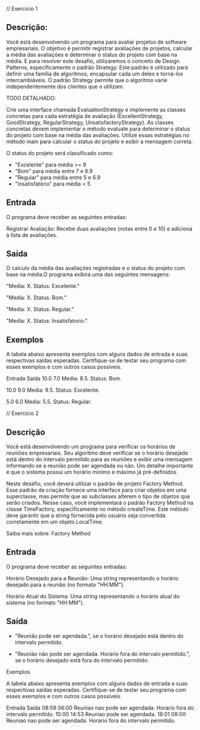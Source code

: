 // Exercício 1

## Descrição:

Você está desenvolvendo um programa para avaliar projetos de software empresariais. O objetivo é permitir registrar avaliações de projetos, calcular a média das avaliações e determinar o status do projeto com base na média. E para resolver este desafio, utilizaremos o conceito de Design Patterns, especificamente o padrão Strategy. Este padrão é utilizado para definir uma família de algoritmos, encapsular cada um deles e torná-los intercambiáveis. O padrão Strategy permite que o algoritmo varie independentemente dos clientes que o utilizam.

TODO DETALHADO:

Crie uma interface chamada EvaluationStrategy e implemente as classes concretas para cada estratégia de avaliação (ExcellentStrategy, GoodStrategy, RegularStrategy, UnsatisfactoryStrategy). As classes concretas devem implementar o método evaluate para determinar o status do projeto com base na média das avaliações. Utilize essas estratégias no método main para calcular o status do projeto e exibir a mensagem correta.

O status do projeto será classificado como:

- "Excelente" para média >= 9
- "Bom" para média entre 7 e 8.9
- "Regular" para média entre 5 e 6.9
- "Insatisfatório" para média < 5


## Entrada

O programa deve receber as seguintes entradas:

Registrar Avaliação: Recebe duas avaliações (notas entre 0 e 10) e adiciona à lista de avaliações.

## Saída

O calculo da média das avaliações registradas e o status do projeto com base na média.O programa exibirá uma das seguintes mensagens:

"Media: X. Status: Excelente."

"Media: X. Status: Bom."

"Media: X. Status: Regular."

"Media: X. Status: Insatisfatorio."

## Exemplos

A tabela abaixo apresenta exemplos com alguns dados de entrada e suas respectivas saídas esperadas. Certifique-se de testar seu programa com esses exemplos e com outros casos possíveis.

Entrada	 Saída
10.0   7.0  Media: 8.5. Status: Bom.

10.0
9.0	Media: 9.5. Status: Excelente.

5.0
6.0	Media: 5.5. Status: Regular.


// Exercício 2

## Descrição

Você está desenvolvendo um programa para verificar os horários de reuniões empresariais. Seu algoritmo deve verificar se o horário desejado está dentro do intervalo permitido para as reuniões e exibir uma mensagem informando se a reunião pode ser agendada ou não. Um detalhe importante é que o sistema possui um horário mínimo e máximo já pré-definidos.

Neste desafio, você deverá utilizar o padrão de projeto Factory Method. Esse padrão de criação fornece uma interface para criar objetos em uma superclasse, mas permite que as subclasses alterem o tipo de objetos que serão criados. Nesse caso, você implementará o padrão Factory Method na classe TimeFactory, especificamente no método createTime. Este método deve garantir que a string fornecida pelo usuário seja convertida corretamente em um objeto LocalTime.

Saiba mais sobre: Factory Method

## Entrada
O programa deve receber as seguintes entradas:

Horário Desejado para a Reunião: Uma string representando o horário desejado para a reunião (no formato "HH:MM").

Horário Atual do Sistema: Uma string representando o horário atual do sistema (no formato "HH:MM").

## Saída

- "Reunião pode ser agendada.", se o horário desejado está dentro do intervalo permitido.

- "Reunião não pode ser agendada. Horário fora do intervalo permitido.", se o horário desejado está fora do intervalo permitido.

Exemplos

A tabela abaixo apresenta exemplos com alguns dados de entrada e suas respectivas saídas esperadas. Certifique-se de testar seu programa com esses exemplos e com outros casos possíveis.

Entrada	Saída
08:59
06:00	Reuniao nao pode ser agendada. Horario fora do intervalo permitido.
10:00
14:53	Reuniao pode ser agendada.
18:01
08:00	Reuniao nao pode ser agendada. Horario fora do intervalo permitido.
